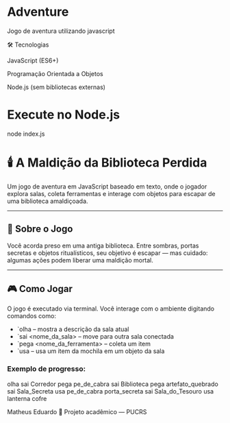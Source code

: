 # Adventure
Jogo de aventura utilizando javascript

🛠️ Tecnologias

JavaScript (ES6+)

Programação Orientada a Objetos

Node.js (sem bibliotecas externas)

# Execute no Node.js
node index.js

# 🕯️ A Maldição da Biblioteca Perdida

Um jogo de aventura em JavaScript baseado em texto, onde o jogador explora salas, coleta ferramentas e interage com objetos para escapar de uma biblioteca amaldiçoada.

---

## 📜 Sobre o Jogo

Você acorda preso em uma antiga biblioteca. Entre sombras, portas secretas e objetos ritualísticos, seu objetivo é escapar — mas cuidado: algumas ações podem liberar uma maldição mortal.

---

## 🎮 Como Jogar

O jogo é executado via terminal. Você interage com o ambiente digitando comandos como:

- `olha – mostra a descrição da sala atual
- `sai <nome_da_sala> – move para outra sala conectada
- `pega <nome_da_ferramenta> – coleta um item
- `usa <ferramenta> <objeto> – usa um item da mochila em um objeto da sala

### Exemplo de progresso:
olha
sai Corredor
pega pe_de_cabra
sai Biblioteca
pega artefato_quebrado
sai Sala_Secreta
usa pe_de_cabra porta_secreta
sai Sala_do_Tesouro
usa lanterna cofre


Matheus Eduardo
💼 Projeto acadêmico — PUCRS
